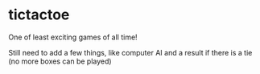 # tictactoe
One of least exciting games of all time!

Still need to add a few things, like computer AI and a result if there is a tie (no more boxes can be played)
